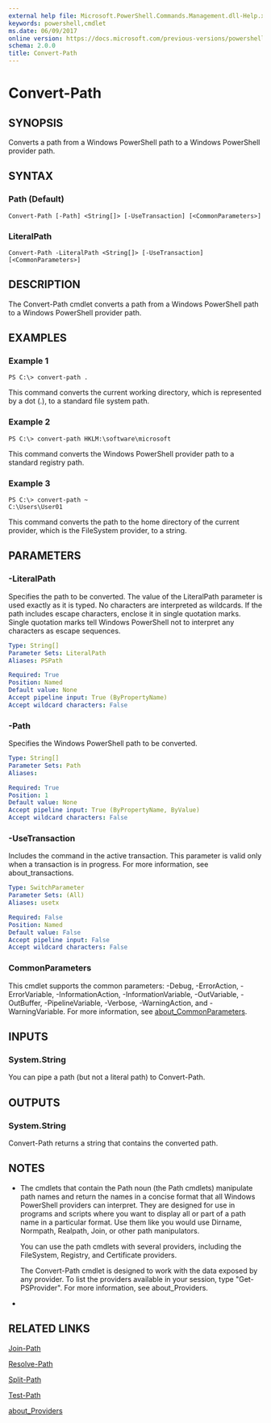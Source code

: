 ```yaml
---
external help file: Microsoft.PowerShell.Commands.Management.dll-Help.xml
keywords: powershell,cmdlet
ms.date: 06/09/2017
online version: https://docs.microsoft.com/previous-versions/powershell/module/microsoft.powershell.management/convert-path?view=powershell-4.0&WT.mc_id=ps-gethelp
schema: 2.0.0
title: Convert-Path
---
```


# Convert-Path

## SYNOPSIS
Converts a path from a Windows PowerShell path to a Windows PowerShell provider path.

## SYNTAX

### Path (Default)
```
Convert-Path [-Path] <String[]> [-UseTransaction] [<CommonParameters>]
```

### LiteralPath
```
Convert-Path -LiteralPath <String[]> [-UseTransaction] [<CommonParameters>]
```

## DESCRIPTION
The Convert-Path cmdlet converts a path from a Windows PowerShell path to a Windows PowerShell provider path.

## EXAMPLES

### Example 1
```
PS C:\> convert-path .
```

This command converts the current working directory, which is represented by a dot (.), to a standard file system path.

### Example 2
```
PS C:\> convert-path HKLM:\software\microsoft
```

This command converts the Windows PowerShell provider path to a standard registry path.

### Example 3
```
PS C:\> convert-path ~
C:\Users\User01
```

This command converts the path to the home directory of the current provider, which is the FileSystem provider, to a string.

## PARAMETERS

### -LiteralPath
Specifies the path to be converted.
The value of the LiteralPath parameter is used exactly as it is typed.
No characters are interpreted as wildcards.
If the path includes escape characters, enclose it in single quotation marks.
Single quotation marks tell Windows PowerShell not to interpret any characters as escape sequences.

```yaml
Type: String[]
Parameter Sets: LiteralPath
Aliases: PSPath

Required: True
Position: Named
Default value: None
Accept pipeline input: True (ByPropertyName)
Accept wildcard characters: False
```

### -Path
Specifies the Windows PowerShell path to be converted.

```yaml
Type: String[]
Parameter Sets: Path
Aliases:

Required: True
Position: 1
Default value: None
Accept pipeline input: True (ByPropertyName, ByValue)
Accept wildcard characters: False
```

### -UseTransaction
Includes the command in the active transaction.
This parameter is valid only when a transaction is in progress.
For more information, see about_transactions.

```yaml
Type: SwitchParameter
Parameter Sets: (All)
Aliases: usetx

Required: False
Position: Named
Default value: False
Accept pipeline input: False
Accept wildcard characters: False
```

### CommonParameters
This cmdlet supports the common parameters: -Debug, -ErrorAction, -ErrorVariable, -InformationAction, -InformationVariable, -OutVariable, -OutBuffer, -PipelineVariable, -Verbose, -WarningAction, and -WarningVariable. For more information, see [about_CommonParameters](https://go.microsoft.com/fwlink/?LinkID=113216).

## INPUTS

### System.String
You can pipe a path (but not a literal path) to Convert-Path.

## OUTPUTS

### System.String
Convert-Path returns a string that contains the converted path.

## NOTES
* The cmdlets that contain the Path noun (the Path cmdlets) manipulate path names and return the names in a concise format that all Windows PowerShell providers can interpret. They are designed for use in programs and scripts where you want to display all or part of a path name in a particular format. Use them like you would use Dirname, Normpath, Realpath, Join, or other path manipulators.

  You can use the path cmdlets with several providers, including the FileSystem, Registry, and Certificate providers.

  The Convert-Path cmdlet is designed to work with the data exposed by any provider.
To list the providers available in your session, type "Get-PSProvider".
For more information, see about_Providers.

*

## RELATED LINKS

[Join-Path](Join-Path.md)

[Resolve-Path](Resolve-Path.md)

[Split-Path](Split-Path.md)

[Test-Path](Test-Path.md)

[about_Providers](../Microsoft.PowerShell.Core/About/about_Providers.md)


